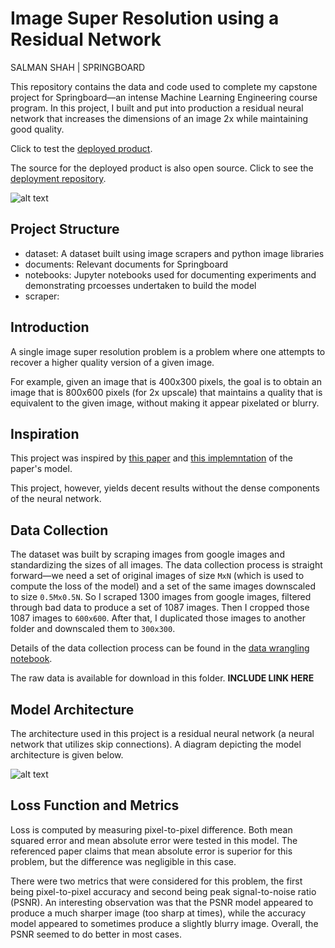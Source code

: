 # Image Super Resolution using a Residual Network
SALMAN SHAH | SPRINGBOARD

This repository contains the data and code used to complete my capstone project for Springboard—an intense Machine Learning Engineering course program. In this project, I built and put into production a residual neural network that increases the dimensions of an image 2x while maintaining good quality. 

Click to test the [deployed product](https://thephilosopher.pythonanywhere.com/).

The source for the deployed product is also open source. Click to see the [deployment repository](https://github.com/salman-a-shah/image-supersizer).

![alt text](https://i.ibb.co/HTPXt1q/example-prediction.png)

## Project Structure
- dataset: A dataset built using image scrapers and python image libraries
- documents: Relevant documents for Springboard
- notebooks: Jupyter notebooks used for documenting experiments and demonstrating prcoesses undertaken to build the model
- scraper: 

## Introduction 
A single image super resolution problem is a problem where one attempts to recover a higher quality version of a given image.

For example, given an image that is 400x300 pixels, the goal is to obtain an image that is 800x600 pixels (for 2x upscale) that maintains a quality that is equivalent to the given image, without making it appear pixelated or blurry.

## Inspiration
This project was inspired by [this paper](https://arxiv.org/abs/1802.08797) and [this implemntation](https://github.com/idealo/image-super-resolution) of the paper's model.

This project, however, yields decent results without the dense components of the neural network.

## Data Collection
The dataset was built by scraping images from google images and standardizing the sizes of all images. The data collection process is straight forward—we need a set of original images of size `MxN` (which is used to compute the loss of the model) and a set of the same images downscaled to size `0.5Mx0.5N`. So I scraped 1300 images from google images, filtered through bad data to produce a set of 1087 images. Then I cropped those 1087 images to `600x600`. After that, I duplicated those images to another folder and downscaled them to `300x300`.

Details of the data collection process can be found in the [data wrangling notebook](https://github.com/salman-a-shah/Springboard/blob/master/notebooks/data_wrangling.ipynb).

The raw data is available for download in this folder. **INCLUDE LINK HERE**

## Model Architecture
The architecture used in this project is a residual neural network (a neural network that utilizes skip connections). A diagram depicting the model architecture is given below.

![alt text](https://i.ibb.co/tcvXb2f/Image-Supersizer-model-architecture.png)

## Loss Function and Metrics
Loss is computed by measuring pixel-to-pixel difference. Both mean squared error and mean absolute error were tested in this model. The referenced paper claims that mean absolute error is superior for this problem, but the difference was negligible in this case.

There were two metrics that were considered for this problem, the first being pixel-to-pixel accuracy and second being peak signal-to-noise ratio (PSNR). An interesting observation was that the PSNR model appeared to produce a much sharper image (too sharp at times), while the accuracy model appeared to sometimes produce a slightly blurry image. Overall, the PSNR seemed to do better in most cases.
